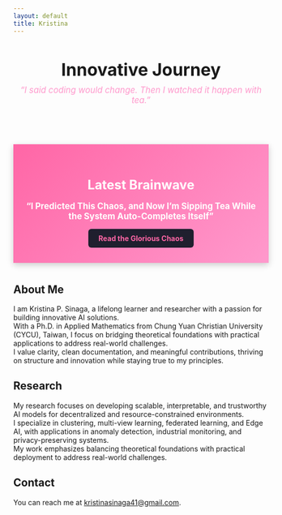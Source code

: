 ```yaml
---
layout: default
title: Kristina
---
```



<h1 style="text-align: center; font-size: 2.4em; margin-bottom: 10px;">Innovative Journey</h1>

<p style="text-align: center; font-style: italic; font-size: 1.2em; color: #ff99cc; margin: 0 0 20px;">
  “I said coding would change. Then I watched it happen with tea.”
</p>

<p style="text-align: center; font-size: 1em; color: #fdfdfd;">
  Where mathematics meets elegance.
</p>


<!-- Featured Blog Post Section -->
<div style="background: linear-gradient(135deg, #ff66a6, #ff99cc); color: white; padding: 30px 20px; text-align: center; font-family: 'Inter', sans-serif; box-shadow: 0 4px 12px rgba(0, 0, 0, 0.2); margin: 40px 0;">
  <h2 style="margin-bottom: 10px; font-size: 1.8em;">Latest Brainwave</h2>
  <p style="font-size: 1.2em; margin-bottom: 15px;">
    <strong>“I Predicted This Chaos, and Now I’m Sipping Tea While the System Auto-Completes Itself”</strong>
  </p>
  <a href="./clown-network/chronicles/2025-4-29-copilot-chaos.html" style="display: inline-block; background: #1f1f2e; color: #ff66a6; padding: 10px 20px; border-radius: 6px; text-decoration: none; font-weight: bold; transition: background 0.3s ease;" onmouseover="this.style.background='#333'" onmouseout="this.style.background='#1f1f2e'">
    Read the Glorious Chaos
  </a>
</div>

## About Me

I am Kristina P. Sinaga, a lifelong learner and researcher with a passion for building innovative AI solutions.  
With a Ph.D. in Applied Mathematics from Chung Yuan Christian University (CYCU), Taiwan, I focus on bridging theoretical foundations with practical applications to address real-world challenges.  
I value clarity, clean documentation, and meaningful contributions, thriving on structure and innovation while staying true to my principles.

## Research

My research focuses on developing scalable, interpretable, and trustworthy AI models for decentralized and resource-constrained environments.  
I specialize in clustering, multi-view learning, federated learning, and Edge AI, with applications in anomaly detection, industrial monitoring, and privacy-preserving systems.  
My work emphasizes balancing theoretical foundations with practical deployment to address real-world challenges.

## Contact

You can reach me at kristinasinaga41@gmail.com.

